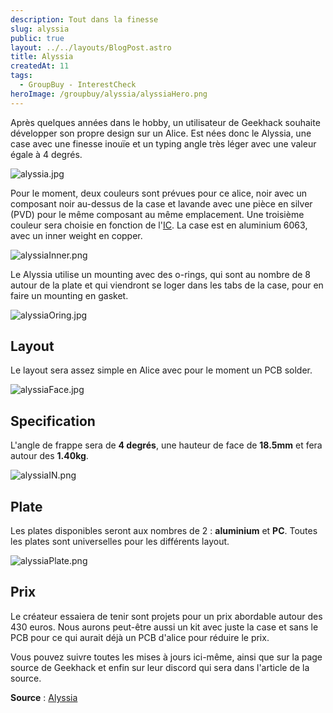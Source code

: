 ```yaml
---
description: Tout dans la finesse
slug: alyssia
public: true
layout: ../../layouts/BlogPost.astro
title: Alyssia
createdAt: 11
tags:
  - GroupBuy - InterestCheck
heroImage: /groupbuy/alyssia/alyssiaHero.png
---
```



Après quelques années dans le hobby, un utilisateur de Geekhack souhaite développer son propre design sur un Alice. Est nées donc le Alyssia, une case avec une finesse inouïe et un typing angle très léger avec une valeur égale à 4 degrés.

![alyssia.jpg](/groupbuy/alyssia/alyssia1.jpg)

Pour le moment, deux couleurs sont prévues pour ce alice, noir avec un composant noir au-dessus de la case et lavande avec une pièce en silver (PVD) pour le même composant au même emplacement. Une troisième couleur sera choisie en fonction de l'[IC](https://docs.google.com/forms/d/e/1FAIpQLSfV4pENY5Dq8KabJ_6c6W3uTr61RY1iRbypDzzK4A601M_JWg/viewform?usp=send_form). La case est en aluminium 6063, avec un inner weight en copper.

![alyssiaInner.png](/groupbuy/alyssia/alyssiaInner.png)

Le Alyssia utilise un mounting avec des o-rings, qui sont au nombre de 8 autour de la plate et qui viendront se loger dans les tabs de la case, pour en faire un mounting en gasket.

![alyssiaOring.jpg](/groupbuy/alyssia/alyssiaOring.jpg)

## Layout

Le layout sera assez simple en Alice avec pour le moment un PCB solder.

![alyssiaFace.jpg](/groupbuy/alyssia/alyssiaFace.jpg)

## Specification

L'angle de frappe sera de **4 degrés**, une hauteur de face de **18.5mm** et fera autour des **1.40kg**.

![alyssiaIN.png](/groupbuy/alyssia/alyssiaIN.png)

## Plate

Les plates disponibles seront aux nombres de 2 : **aluminium** et **PC**. Toutes les plates sont universelles pour les différents layout.

![alyssiaPlate.png](/groupbuy/alyssia/alyssiaPlate.png)

## Prix

Le créateur essaiera de tenir sont projets pour un prix abordable autour des 430 euros. Nous aurons peut-être aussi un kit avec juste la case et sans le PCB pour ce qui aurait déjà un PCB d'alice pour réduire le prix.

Vous pouvez suivre toutes les mises à jours ici-même, ainsi que sur la page source de Geekhack et enfin sur leur discord qui sera dans l'article de la source.

**Source** : [Alyssia](https://geekhack.org/index.php?topic=119547.0)